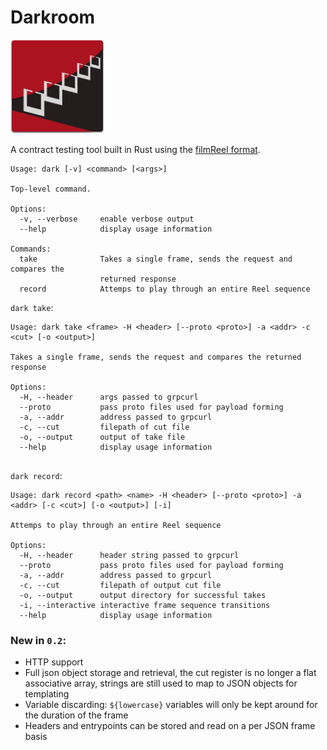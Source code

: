 # Darkroom

<img src="darkroomlogo_mini.svg?sanitize=true" width="150"/>

A contract testing tool built in Rust using the [filmReel format](https://github.com/Bestowinc/filmReel).


```
Usage: dark [-v] <command> [<args>]

Top-level command.

Options:
  -v, --verbose     enable verbose output
  --help            display usage information

Commands:
  take              Takes a single frame, sends the request and compares the
                    returned response
  record            Attemps to play through an entire Reel sequence

```


`dark take`:

```
Usage: dark take <frame> -H <header> [--proto <proto>] -a <addr> -c <cut> [-o <output>]

Takes a single frame, sends the request and compares the returned response

Options:
  -H, --header      args passed to grpcurl
  --proto           pass proto files used for payload forming
  -a, --addr        address passed to grpcurl
  -c, --cut         filepath of cut file
  -o, --output      output of take file
  --help            display usage information


```

`dark record`:

```
Usage: dark record <path> <name> -H <header> [--proto <proto>] -a <addr> [-c <cut>] [-o <output>] [-i]

Attemps to play through an entire Reel sequence

Options:
  -H, --header      header string passed to grpcurl
  --proto           pass proto files used for payload forming
  -a, --addr        address passed to grpcurl
  -c, --cut         filepath of output cut file
  -o, --output      output directory for successful takes
  -i, --interactive interactive frame sequence transitions
  --help            display usage information

```

### New in `0.2`:

* HTTP support
* Full json object storage and retrieval, the cut register is no longer a flat associative array, strings are still used to map to JSON objects for templating
* Variable discarding: `${lowercase}` variables will only be kept around for the duration of the frame
* Headers and entrypoints can be stored and read on a per JSON frame basis

